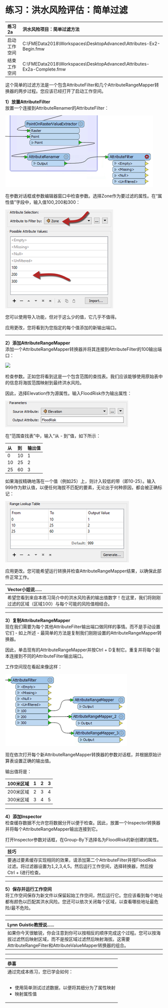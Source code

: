 # 练习：洪水风险评估：简单过滤

| 练习2a | 洪水风险项目：简单过滤方法 |
| :---|:--- |
| 启动工作空间 | C:\FMEData2018\Workspaces\DesktopAdvanced\Attributes-Ex2-Begin.fmw |
| 结束工作空间 | C:\FMEData2018\Workspaces\DesktopAdvanced\Attributes-Ex2a-Complete.fmw |

这个简单的过滤方法是一个包含AttributeFilter和几个AttributeRangeMapper转换器的两步过程。您应该已经打开了启动工作空间。

  
**1）放置AttributeFilter**  
放置一个连接到AttributeRenamer的AttributeFilter：

[![](../../.gitbook/assets/img1.219.ex2a.attributefilteroncanvas.png)](https://github.com/safesoftware/FMETraining/blob/Desktop-Advanced-2018/DesktopAdvanced1Attributes/Images/Img1.219.Ex2a.AttributeFilterOnCanvas.png)

在参数对话框或参数编辑器窗口中检查参数。选择Zone作为要过滤的属性。在“属性值”字段中，输入值100,200和300：

[![](../../.gitbook/assets/img1.220.ex2a.attributefilterparameters.png)](https://github.com/safesoftware/FMETraining/blob/Desktop-Advanced-2018/DesktopAdvanced1Attributes/Images/Img1.220.Ex2a.AttributeFilterParameters.png)

您可以使用导入功能，但对于这么少的值，它几乎不值得。

应用更改，您将看到为您指定的每个值添加的新输出端口。

---
  
**2）添加AttributeRangeMapper**  
添加一个AttributeRangeMapper转换器并将其连接到AttributeFilter的100输出端口：

[![](https://github.com/xuhengxx/FMETraining-1/tree/8f6a5c8abb7fbfdbef1e0e8b81b6c860e9fbbd6d/DesktopAdvanced1Attributes/Images/ImagesImg1.221.Ex2a.AttributeRangeMapperOnCanvas.png)](https://github.com/safesoftware/FMETraining/blob/Desktop-Advanced-2018/DesktopAdvanced1Attributes/Images/Img1.221.Ex2a.AttributeRangeMapperOnCanvas.png)

检查参数。正如您将看到这是一个包含范围的查找表。我们应该能够使用原始表中的信息将海拔范围映射到最终洪水风险。

因此，选择Elevation作为源属性。输入FloodRisk作为输出属性：

[![](../../.gitbook/assets/img1.222.ex2a.attributerangemapperparameters1.png)](https://github.com/safesoftware/FMETraining/blob/Desktop-Advanced-2018/DesktopAdvanced1Attributes/Images/Img1.222.Ex2a.AttributeRangeMapperParameters1.png)

在“范围查找表”中，输入“从 - 到”值，如下所示：

| 从 | 到 | 输出值 |
| :--- | :--- | :--- |
| 0 | 10 | 1 |
| 10 | 25 | 2 |
| 25 | 60 | 3 |

如果海拔精确地落在一个值（例如25）上，则计入较低的带（即10-25）。输入999作为默认值，以便任何海拔不匹配的要素，无论出于何种原因，都会被正确标记：

[![](../../.gitbook/assets/img1.223.ex2a.attributerangemapperparameters2.png)](https://github.com/safesoftware/FMETraining/blob/Desktop-Advanced-2018/DesktopAdvanced1Attributes/Images/Img1.223.Ex2a.AttributeRangeMapperParameters2.png)

应用更改。您可能希望运行转换并检查AttributeRangeMapper结果，以确保此部件正常工作。

|  Vector小姐说...... |
| :--- |
|  希望您看到来自本练习简介中的洪水风险表的输出值数字！在这里，我们将刚刚过滤的区域（区域100）与每个可能的风险值相结合。 |

 ---
 
**3）复制AttributeRangeMapper**  
现在我们需要为每个其他AttributeFilter输出端口做同样的事情。而不是手动设置它们 - 如上所述 - 最简单的方法是复制我们刚刚设置的AttributeRangeMapper转换器。

因此，单击现有的AttributeRangeMapper并按Ctrl + D复制它。重复并将每个副本连接到不同的AttributeFilter输出端口。

工作空间现在看起来像这样：

[![](../../.gitbook/assets/img1.224.ex2a.attributerangemappersx3.png)](https://github.com/safesoftware/FMETraining/blob/Desktop-Advanced-2018/DesktopAdvanced1Attributes/Images/Img1.224.Ex2a.AttributeRangeMappersx3.png)

现在依次打开每个新AttributeRangeMapper转换器的参数对话框，并根据原始计算表设置正确的输出值。

输出值将是：

| 100米区域 | 1 | 2 | 3 |
| :--- | :--- | :--- | :--- |
| 200米区域 | 2 | 3 | 4 |
| 300米区域 | 3 | 4 | 5 |

---

**4）添加Inspector**  
检查缓存数据不允许您将数据分开以便于检查。因此，放置一个Inspector转换器并将每个AttributeRangeMapper输出连接到它。

打开Inspector参数对话框，在Group-By下选择名为FloodRisk的新创建的属性。

| 技巧 |
|:---|
| 要通过要素缓存实现相同的效果，请添加第二个AttributeFilter并按FloodRisk过滤。将过滤器设置为1,2,3,4,5。然后运行工作空间，选择转换器，然后按Ctrl + I进行检查。|

---
  
**5）保存并运行工作空间**  
将工作空间保存为新文件以保留起始工作空间，然后运行它。您应该看到每个地址都有颜色以匹配其洪水风险。您还可以依次关闭每个区域，以查看哪些地址最危险/最不危险。

 ---
 
| Lynn Guistic教授说...... |
| :--- |
| 如果你今天很敏锐，你会注意到你可以按相反的顺序完成这个过程。您可以按海拔过滤然后映射区域，而不是按区域过滤然后映射海拔。这需要AttributeRangeFilter和AttributeValueMapper转换器的组合。 |

---

| 恭喜 |
| :--- |
| 通过完成本练习，您已学会如何：<br><br><ul><li>使用简单测试过滤数据，以便将其细分为了属性映射</li><li>映射属性值</li></ul>  |



